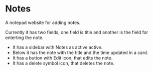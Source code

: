 # Notes

A notepad website for adding notes.

Currently it has two fields, one field is title and another is the field for enterting the note.

- It has a sidebar with Notes as active active.
- Below it has the note with the title and the time updated in a card.
- It has a button with Edit icon, that edits the note.
- It has a delete symbol icon, that deletes the note.
